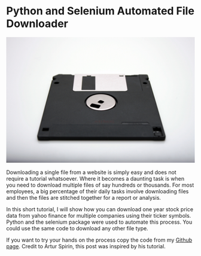 # Python and Selenium Automated File Downloader

<img src="floppydisk.jpg">

Downloading a single file from a website is simply easy and does not require a tutorial whatsoever. Where it  becomes a daunting task is when you need to download multiple files of say hundreds or thousands. For most employees, a big percentage of their daily tasks involve downloading files and then the files are stitched together for a report or analysis.

In this short tutorial, I will show how you can download one year stock price data from yahoo finance for multiple companies using their ticker symbols. Python and the selenium package were used to automate this process. You could use the same code to  download any other file type. 

If you want to try your hands on the process copy the code from my [Github page](https://github.com/opokualbert/Python-Automated-File-Downloader). Credit to Artur Spirin, this post was inspired by his tutorial.
